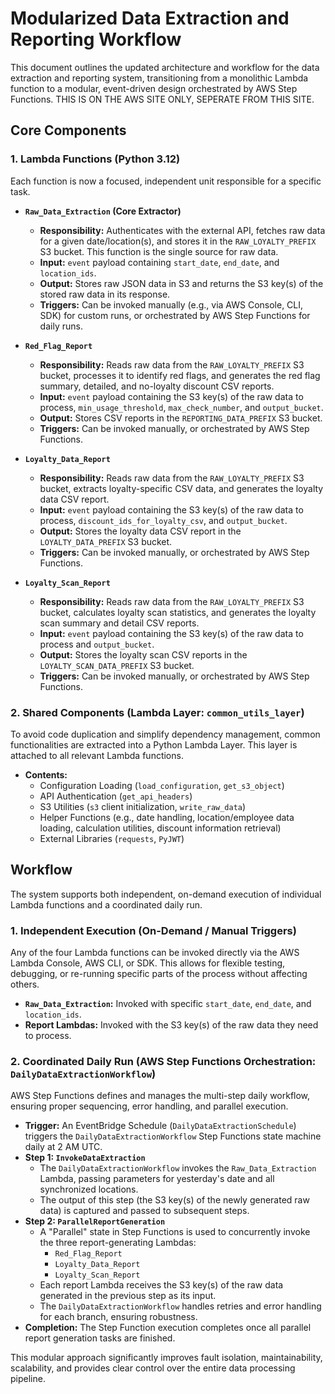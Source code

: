 # Modularized Data Extraction and Reporting Workflow

This document outlines the updated architecture and workflow for the data extraction and reporting system, transitioning from a monolithic Lambda function to a modular, event-driven design orchestrated by AWS Step Functions. THIS IS ON THE AWS SITE ONLY, SEPERATE FROM THIS SITE.

## Core Components

### 1. Lambda Functions (Python 3.12)

Each function is now a focused, independent unit responsible for a specific task.

*   **`Raw_Data_Extraction` (Core Extractor)**
    *   **Responsibility:** Authenticates with the external API, fetches raw data for a given date/location(s), and stores it in the `RAW_LOYALTY_PREFIX` S3 bucket. This function is the single source for raw data.
    *   **Input:** `event` payload containing `start_date`, `end_date`, and `location_ids`.
    *   **Output:** Stores raw JSON data in S3 and returns the S3 key(s) of the stored raw data in its response.
    *   **Triggers:** Can be invoked manually (e.g., via AWS Console, CLI, SDK) for custom runs, or orchestrated by AWS Step Functions for daily runs.

*   **`Red_Flag_Report`**
    *   **Responsibility:** Reads raw data from the `RAW_LOYALTY_PREFIX` S3 bucket, processes it to identify red flags, and generates the red flag summary, detailed, and no-loyalty discount CSV reports.
    *   **Input:** `event` payload containing the S3 key(s) of the raw data to process, `min_usage_threshold`, `max_check_number`, and `output_bucket`.
    *   **Output:** Stores CSV reports in the `REPORTING_DATA_PREFIX` S3 bucket.
    *   **Triggers:** Can be invoked manually, or orchestrated by AWS Step Functions.

*   **`Loyalty_Data_Report`**
    *   **Responsibility:** Reads raw data from the `RAW_LOYALTY_PREFIX` S3 bucket, extracts loyalty-specific CSV data, and generates the loyalty data CSV report.
    *   **Input:** `event` payload containing the S3 key(s) of the raw data to process, `discount_ids_for_loyalty_csv`, and `output_bucket`.
    *   **Output:** Stores the loyalty data CSV report in the `LOYALTY_DATA_PREFIX` S3 bucket.
    *   **Triggers:** Can be invoked manually, or orchestrated by AWS Step Functions.

*   **`Loyalty_Scan_Report`**
    *   **Responsibility:** Reads raw data from the `RAW_LOYALTY_PREFIX` S3 bucket, calculates loyalty scan statistics, and generates the loyalty scan summary and detail CSV reports.
    *   **Input:** `event` payload containing the S3 key(s) of the raw data to process and `output_bucket`.
    *   **Output:** Stores the loyalty scan CSV reports in the `LOYALTY_SCAN_DATA_PREFIX` S3 bucket.
    *   **Triggers:** Can be invoked manually, or orchestrated by AWS Step Functions.

### 2. Shared Components (Lambda Layer: `common_utils_layer`)

To avoid code duplication and simplify dependency management, common functionalities are extracted into a Python Lambda Layer. This layer is attached to all relevant Lambda functions.

*   **Contents:**
    *   Configuration Loading (`load_configuration`, `get_s3_object`)
    *   API Authentication (`get_api_headers`)
    *   S3 Utilities (`s3` client initialization, `write_raw_data`)
    *   Helper Functions (e.g., date handling, location/employee data loading, calculation utilities, discount information retrieval)
    *   External Libraries (`requests`, `PyJWT`)

## Workflow

The system supports both independent, on-demand execution of individual Lambda functions and a coordinated daily run.

### 1. Independent Execution (On-Demand / Manual Triggers)

Any of the four Lambda functions can be invoked directly via the AWS Lambda Console, AWS CLI, or SDK. This allows for flexible testing, debugging, or re-running specific parts of the process without affecting others.

*   **`Raw_Data_Extraction`:** Invoked with specific `start_date`, `end_date`, and `location_ids`.
*   **Report Lambdas:** Invoked with the S3 key(s) of the raw data they need to process.

### 2. Coordinated Daily Run (AWS Step Functions Orchestration: `DailyDataExtractionWorkflow`)

AWS Step Functions defines and manages the multi-step daily workflow, ensuring proper sequencing, error handling, and parallel execution.

*   **Trigger:** An EventBridge Schedule (`DailyDataExtractionSchedule`) triggers the `DailyDataExtractionWorkflow` Step Functions state machine daily at 2 AM UTC.
*   **Step 1: `InvokeDataExtraction`**
    *   The `DailyDataExtractionWorkflow` invokes the `Raw_Data_Extraction` Lambda, passing parameters for yesterday's date and all synchronized locations.
    *   The output of this step (the S3 key(s) of the newly generated raw data) is captured and passed to subsequent steps.
*   **Step 2: `ParallelReportGeneration`**
    *   A "Parallel" state in Step Functions is used to concurrently invoke the three report-generating Lambdas:
        *   `Red_Flag_Report`
        *   `Loyalty_Data_Report`
        *   `Loyalty_Scan_Report`
    *   Each report Lambda receives the S3 key(s) of the raw data generated in the previous step as its input.
    *   The `DailyDataExtractionWorkflow` handles retries and error handling for each branch, ensuring robustness.
*   **Completion:** The Step Function execution completes once all parallel report generation tasks are finished.

This modular approach significantly improves fault isolation, maintainability, scalability, and provides clear control over the entire data processing pipeline.